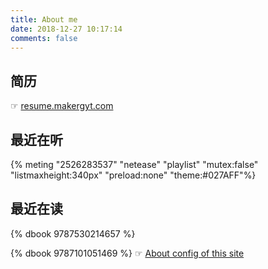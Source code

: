 ```yaml
---
title: About me
date: 2018-12-27 10:17:14
comments: false
---
```

## 简历
☞ [resume.makergyt.com](https://resume.makergyt.com)
## 最近在听

{% meting "2526283537" "netease" "playlist" "mutex:false" "listmaxheight:340px" "preload:none" "theme:#027AFF"%}

## 最近在读
{% dbook 9787530214657 %}

{% dbook 9787101051469 %}
☞ [About config of this site](./config.html)